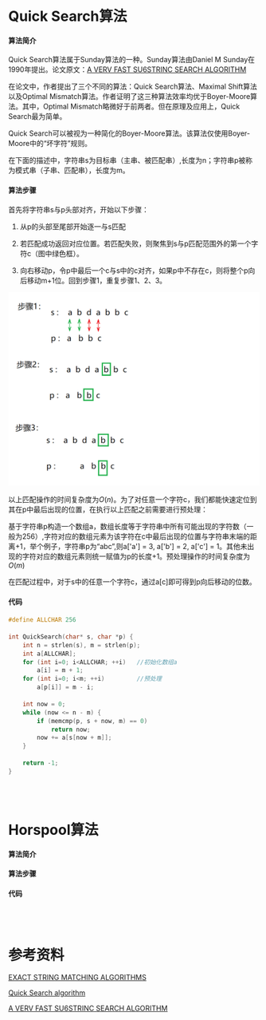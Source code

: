 # Quick Search算法
#### 算法简介
Quick Search算法属于Sunday算法的一种。Sunday算法由Daniel M Sunday在1990年提出。论文原文：[A VERV FAST SU6STRINC SEARCH ALGORITHM](https://dl.acm.org/doi/pdf/10.1145/79173.79184)

在论文中，作者提出了三个不同的算法：Quick Search算法、Maximal Shift算法以及Optimal Mismatch算法。作者证明了这三种算法效率均优于Boyer-Moore算法。其中，Optimal Mismatch略微好于前两者。但在原理及应用上，Quick Search最为简单。

Quick Search可以被视为一种简化的Boyer-Moore算法。该算法仅使用Boyer-Moore中的“坏字符”规则。

在下面的描述中，字符串s为目标串（主串、被匹配串）,长度为n；字符串p被称为模式串（子串、匹配串），长度为m。
#### 算法步骤

首先将字符串s与p头部对齐，开始以下步骤：
   
1. 从p的头部至尾部开始逐一与s匹配

2. 若匹配成功返回对应位置。若匹配失败，则聚焦到s与p匹配范围外的第一个字符c（图中绿色框）。
   
3. 向右移动p，令p中最后一个c与s中的c对齐，如果p中不存在c，则将整个p向后移动m+1位。回到步骤1，重复步骤1、2、3。

![](简单高效的字符串匹配算法_1.png)


以上匹配操作的时间复杂度为$O(n)$。为了对任意一个字符c，我们都能快速定位到其在p中最后出现的位置，在执行以上匹配之前需要进行预处理：

基于字符串p构造一个数组a，数组长度等于字符串中所有可能出现的字符数（一般为256）,字符对应的数组元素为该字符在c中最后出现的位置与字符串末端的距离+1，举个例子，字符串p为“abc”,则a['a'] = 3,  a['b'] = 2,  a['c'] = 1。其他未出现的字符对应的数组元素则统一赋值为p的长度+1。预处理操作的时间复杂度为$O(m)$

在匹配过程中，对于s中的任意一个字符c，通过a[c]即可得到p向后移动的位数。

#### 代码
```cpp
#define ALLCHAR 256

int QuickSearch(char* s, char *p) {
    int n = strlen(s), m = strlen(p);
    int a[ALLCHAR];
    for (int i=0; i<ALLCHAR; ++i)   //初始化数组a
        a[i] = m + 1;
    for (int i=0; i<m; ++i)         //预处理
        a[p[i]] = m - i; 
    
    int now = 0;
    while (now <= n - m) {
        if (memcmp(p, s + now, m) == 0)
            return now;
        now += a[s[now + m]];            
    }

    return -1;
}
```
<br/><br/>

# Horspool算法
#### 算法简介

#### 算法步骤

#### 代码

<br/><br/>

# 参考资料
[EXACT STRING MATCHING ALGORITHMS](http://www-igm.univ-mlv.fr/~lecroq/string/index.html)

[Quick Search algorithm](http://www-igm.univ-mlv.fr/~lecroq/string/node19.html#SECTION00190)

[A VERV FAST SU6STRINC SEARCH ALGORITHM](https://dl.acm.org/doi/pdf/10.1145/79173.79184)